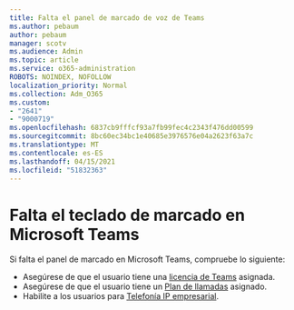 ```yaml
---
title: Falta el panel de marcado de voz de Teams
ms.author: pebaum
author: pebaum
manager: scotv
ms.audience: Admin
ms.topic: article
ms.service: o365-administration
ROBOTS: NOINDEX, NOFOLLOW
localization_priority: Normal
ms.collection: Adm_O365
ms.custom:
- "2641"
- "9000719"
ms.openlocfilehash: 6837cb9fffcf93a7fb99fec4c2343f476dd00599
ms.sourcegitcommit: 8bc60ec34bc1e40685e3976576e04a2623f63a7c
ms.translationtype: MT
ms.contentlocale: es-ES
ms.lasthandoff: 04/15/2021
ms.locfileid: "51832363"
---
```

# <a name="dial-pad-is-missing-in-microsoft-teams"></a>Falta el teclado de marcado en Microsoft Teams 

Si falta el panel de marcado en Microsoft Teams, compruebe lo siguiente:

- Asegúrese de que el usuario tiene una [licencia de Teams](https://docs.microsoft.com/MicrosoftTeams/assign-teams-licenses) asignada.
- Asegúrese de que el usuario tiene un [Plan de llamadas](https://docs.microsoft.com/MicrosoftTeams/calling-plan-landing-page) asignado.
- Habilite a los usuarios para [Telefonía IP empresarial](https://docs.microsoft.com/skypeforbusiness/skype-for-business-hybrid-solutions/plan-your-phone-system-cloud-pbx-solution/enable-users-for-enterprise-voice-online-and-phone-system-voicemail#to-enable-your-users-for-phone-system-in-office-365-voice-and-voicemail).
